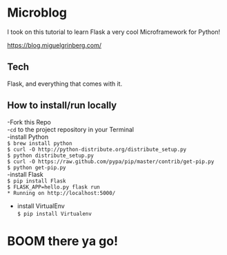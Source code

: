 # Microblog

I took on this tutorial to learn Flask a very cool Microframework for Python!

https://blog.miguelgrinberg.com/

## Tech
Flask, and everything that comes with it.

## How to install/run locally
-Fork this Repo <br>
-`cd` to the project repository in your Terminal <br>
-install Python<br>
`$ brew install python`<br>
`$ curl -O http://python-distribute.org/distribute_setup.py`<br>
`$ python distribute_setup.py`<br>
`$ curl -O https://raw.github.com/pypa/pip/master/contrib/get-pip.py`<br>
`$ python get-pip.py`<br>
-install Flask<br>
`$ pip install Flask`<br>
`$ FLASK_APP=hello.py flask run`<br>
 `* Running on http://localhost:5000/`<br>
- install VirtualEnv<br>
`$ pip install Virtualenv`<br>
# BOOM there ya go!

